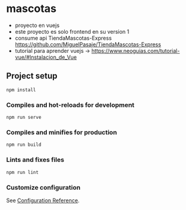 # mascotas
 - proyecto en vuejs
 - este proyecto es solo frontend en su version 1
 - consume api TiendaMascotas-Express https://github.com/MiguelPasaje/TiendaMascotas-Express
 - tutorial para aprender vuejs -> https://www.neoguias.com/tutorial-vue/#Instalacion_de_Vue


## Project setup
```
npm install
```

### Compiles and hot-reloads for development
```
npm run serve
```

### Compiles and minifies for production
```
npm run build
```

### Lints and fixes files
```
npm run lint
```

### Customize configuration
See [Configuration Reference](https://cli.vuejs.org/config/).

